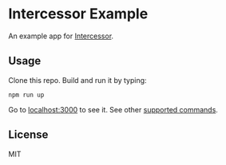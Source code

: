 # Intercessor Example

An example app for [Intercessor][].

## Usage

Clone this repo. Build and run it by typing:

    npm run up

Go to [localhost:3000](http://localhost:3000) to see it. See other [supported
commands][sc].

## License

MIT

[Intercessor]: https://github.com/paul-nechifor/intercessor
[sc]: https://github.com/paul-nechifor/intercessor#supported-commands
